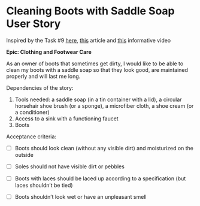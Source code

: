 # Cleaning Boots with Saddle Soap User Story

Inspired by the Task #9 [here](https://www.ministryoftesting.com/articles/40bce49b?s_id=14525237), [this](https://www.atlassian.com/agile/project-management/user-stories) article and [this](https://www.youtube.com/watch?v=C7204kIPpxs) informative video

**Epic: Clothing and Footwear Care**

As an owner of boots that sometimes get dirty, I would like to be able to clean my boots with a saddle soap so that they look good, are maintained properly and will last me long.

Dependencies of the story:
1) Tools needed: a saddle soap (in a tin container with a lid), a circular horsehair shoe brush (or a sponge), a microfiber cloth, a shoe cream (or a conditioner)
2) Access to a sink with a functioning faucet
3) Boots

Acceptance criteria:

- [ ] Boots should look clean (without any visible dirt) and moisturized on the outside

- [ ]	Soles should not have visible dirt or pebbles

- [ ] Boots with laces should be laced up according to a specification (but laces shouldn’t be tied)

- [ ] Boots shouldn’t look wet or have an unpleasant smell
